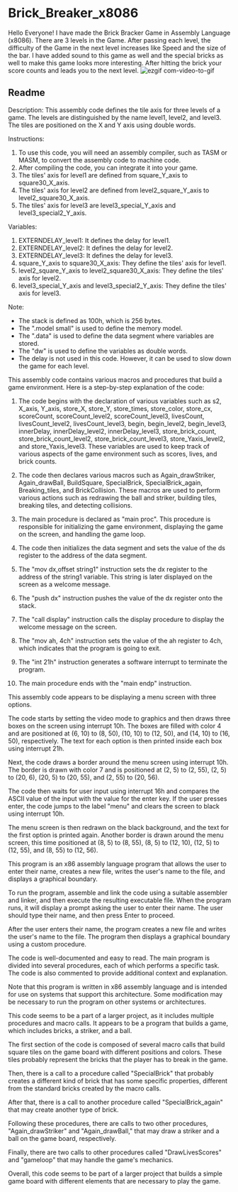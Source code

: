 # Brick_Breaker_x8086
 Hello Everyone!  I have made the Brick Bracker Game in Assembly Language (x8086). There are 3 levels in the Game. After passing each level, the difficulty of the Game in the next level increases like Speed and the size of the bar.   I have added sound to this game as well and the special bricks as well to make this game looks more interesting.  After hitting the brick your score counts and leads you to the next level. 
![ezgif com-video-to-gif](https://user-images.githubusercontent.com/105967134/236910480-cbf760f8-7f3b-4ca9-8820-2ca0cb61145d.gif)




## Readme

Description:
This assembly code defines the tile axis for three levels of a game. The levels are distinguished by the name level1, level2, and level3. The tiles are positioned on the X and Y axis using double words. 

Instructions:
1. To use this code, you will need an assembly compiler, such as TASM or MASM, to convert the assembly code to machine code.
2. After compiling the code, you can integrate it into your game.
3. The tiles' axis for level1 are defined from square_Y_axis to square30_X_axis.
4. The tiles' axis for level2 are defined from level2_square_Y_axis to level2_square30_X_axis.
5. The tiles' axis for level3 are level3_special_Y_axis and level3_special2_Y_axis.

Variables:
1. EXTERNDELAY_level1: It defines the delay for level1.
2. EXTERNDELAY_level2: It defines the delay for level2.
3. EXTERNDELAY_level3: It defines the delay for level3.
4. square_Y_axis to square30_X_axis: They define the tiles' axis for level1.
5. level2_square_Y_axis to level2_square30_X_axis: They define the tiles' axis for level2.
6. level3_special_Y_axis and level3_special2_Y_axis: They define the tiles' axis for level3.

Note:
- The stack is defined as 100h, which is 256 bytes.
- The ".model small" is used to define the memory model.
- The ".data" is used to define the data segment where variables are stored.
- The "dw" is used to define the variables as double words.
- The delay is not used in this code. However, it can be used to slow down the game for each level.


This assembly code contains various macros and procedures that build a game environment. Here is a step-by-step explanation of the code:

1. The code begins with the declaration of various variables such as s2, X_axis, Y_axis, store_X, store_Y, store_times, store_color, store_cx, scoreCount, scoreCount_level2, scoreCount_level3, livesCount, livesCount_level2, livesCount_level3, begin, begin_level2, begin_level3, innerDelay, innerDelay_level2, innerDelay_level3, store_brick_count, store_brick_count_level2, store_brick_count_level3, store_Yaxis_level2, and store_Yaxis_level3. These variables are used to keep track of various aspects of the game environment such as scores, lives, and brick counts.

2. The code then declares various macros such as Again_drawStriker, Again_drawBall, BuildSquare, SpecialBrick, SpecialBrick_again, Breaking_tiles, and BrickCollision. These macros are used to perform various actions such as redrawing the ball and striker, building tiles, breaking tiles, and detecting collisions.

3. The main procedure is declared as "main proc". This procedure is responsible for initializing the game environment, displaying the game on the screen, and handling the game loop.

4. The code then initializes the data segment and sets the value of the ds register to the address of the data segment.

5. The "mov dx,offset string1" instruction sets the dx register to the address of the string1 variable. This string is later displayed on the screen as a welcome message.

6. The "push dx" instruction pushes the value of the dx register onto the stack.

7. The "call display" instruction calls the display procedure to display the welcome message on the screen.

8. The "mov ah, 4ch" instruction sets the value of the ah register to 4ch, which indicates that the program is going to exit.

9. The "int 21h" instruction generates a software interrupt to terminate the program.

10. The main procedure ends with the "main endp" instruction.


This assembly code appears to be displaying a menu screen with three options. 

The code starts by setting the video mode to graphics and then draws three boxes on the screen using interrupt 10h. The boxes are filled with color 4 and are positioned at (6, 10) to (8, 50), (10, 10) to (12, 50), and (14, 10) to (16, 50), respectively. The text for each option is then printed inside each box using interrupt 21h.

Next, the code draws a border around the menu screen using interrupt 10h. The border is drawn with color 7 and is positioned at (2, 5) to (2, 55), (2, 5) to (20, 6), (20, 5) to (20, 55), and (2, 55) to (20, 56).

The code then waits for user input using interrupt 16h and compares the ASCII value of the input with the value for the enter key. If the user presses enter, the code jumps to the label "menu" and clears the screen to black using interrupt 10h.

The menu screen is then redrawn on the black background, and the text for the first option is printed again. Another border is drawn around the menu screen, this time positioned at (8, 5) to (8, 55), (8, 5) to (12, 10), (12, 5) to (12, 55), and (8, 55) to (12, 56).


This program is an x86 assembly language program that allows the user to enter their name, creates a new file, writes the user's name to the file, and displays a graphical boundary. 

To run the program, assemble and link the code using a suitable assembler and linker, and then execute the resulting executable file. When the program runs, it will display a prompt asking the user to enter their name. The user should type their name, and then press Enter to proceed. 

After the user enters their name, the program creates a new file and writes the user's name to the file. The program then displays a graphical boundary using a custom procedure. 

The code is well-documented and easy to read. The main program is divided into several procedures, each of which performs a specific task. The code is also commented to provide additional context and explanation.

Note that this program is written in x86 assembly language and is intended for use on systems that support this architecture. Some modification may be necessary to run the program on other systems or architectures.


This code seems to be a part of a larger project, as it includes multiple procedures and macro calls. It appears to be a program that builds a game, which includes bricks, a striker, and a ball.

The first section of the code is composed of several macro calls that build square tiles on the game board with different positions and colors. These tiles probably represent the bricks that the player has to break in the game.

Then, there is a call to a procedure called "SpecialBrick" that probably creates a different kind of brick that has some specific properties, different from the standard bricks created by the macro calls.

After that, there is a call to another procedure called "SpecialBrick_again" that may create another type of brick.

Following these procedures, there are calls to two other procedures, "Again_drawStriker" and "Again_drawBall," that may draw a striker and a ball on the game board, respectively.

Finally, there are two calls to other procedures called "DrawLivesScores" and "gameloop" that may handle the game's mechanics.

Overall, this code seems to be part of a larger project that builds a simple game board with different elements that are necessary to play the game.



